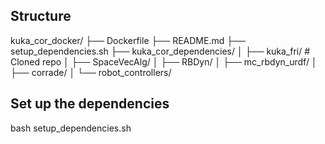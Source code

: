 
## Structure

kuka_cor_docker/
├── Dockerfile
├── README.md
├── setup_dependencies.sh
├── kuka_cor_dependencies/
│   ├── kuka_fri/                # Cloned repo
│   ├── SpaceVecAlg/
│   ├── RBDyn/
│   ├── mc_rbdyn_urdf/
│   ├── corrade/
│   └── robot_controllers/


## Set up the dependencies

bash setup_dependencies.sh
